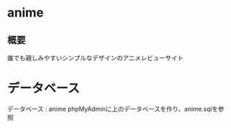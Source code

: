 # anime

## 概要
誰でも親しみやすいシンプルなデザインのアニメレビューサイト

# データベース
データベース : anime
phpMyAdminに上のデータベースを作り、anime.sqlを参照
